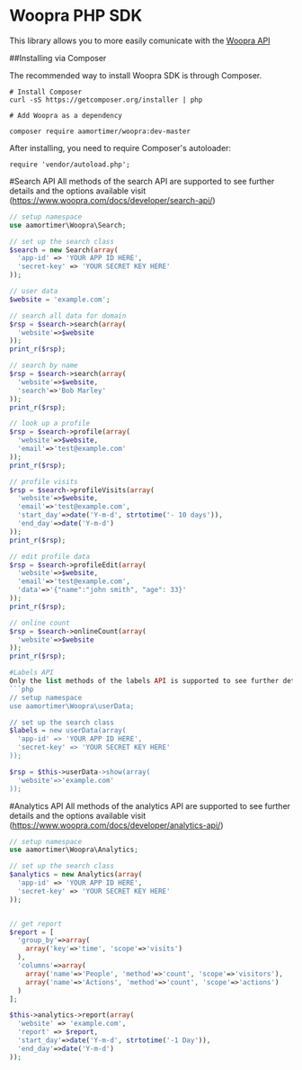 Woopra PHP SDK
==============

This library allows you to more easily comunicate with the [Woopra API](https://www.woopra.com/docs/developer/api-introduction/)


##Installing via Composer

The recommended way to install Woopra SDK is through Composer.

```
# Install Composer
curl -sS https://getcomposer.org/installer | php

# Add Woopra as a dependency

composer require aamortimer/woopra:dev-master
```

After installing, you need to require Composer's autoloader:
```
require 'vendor/autoload.php';
```

#Search API
All methods of the search API are supported to see further details and the options available visit (https://www.woopra.com/docs/developer/search-api/)

```php
// setup namespace
use aamortimer\Woopra\Search;

// set up the search class
$search = new Search(array(
  'app-id' => 'YOUR APP ID HERE',
  'secret-key' => 'YOUR SECRET KEY HERE'
));

// user data
$website = 'example.com';

// search all data for domain
$rsp = $search->search(array(
  'website'=>$website
));
print_r($rsp);

// search by name
$rsp = $search->search(array(
  'website'=>$website,
  'search'=>'Bob Marley'
));
print_r($rsp);

// look up a profile
$rsp = $search->profile(array(
  'website'=>$website,
  'email'=>'test@example.com'
));
print_r($rsp);

// profile visits
$rsp = $search->profileVisits(array(
  'website'=>$website,
  'email'=>'test@example.com',
  'start_day'=>date('Y-m-d', strtotime('- 10 days')),
  'end_day'=>date('Y-m-d')
));
print_r($rsp);

// edit profile data
$rsp = $search->profileEdit(array(
  'website'=>$website,
  'email'=>'test@example.com',
  'data'=>'{"name":"john smith", "age": 33}'
));
print_r($rsp);

// online count
$rsp = $search->onlineCount(array(
  'website'=>$website
));
print_r($rsp);

#Labels API
Only the list methods of the labels API is supported to see further details and the options available visit (https://www.woopra.com/docs/developer/labels-api/)
```php
// setup namespace
use aamortimer\Woopra\userData;

// set up the search class
$labels = new userData(array(
  'app-id' => 'YOUR APP ID HERE',
  'secret-key' => 'YOUR SECRET KEY HERE'
));

$rsp = $this->userData->show(array(
  'website'=>'example.com'
));
```

#Analytics API
All methods of the analytics API are supported to see further details and the options available visit (https://www.woopra.com/docs/developer/analytics-api/)

```php
// setup namespace
use aamortimer\Woopra\Analytics;

// set up the search class
$analytics = new Analytics(array(
  'app-id' => 'YOUR APP ID HERE',
  'secret-key' => 'YOUR SECRET KEY HERE'
));


// get report
$report = [
  'group_by'=>array(
    array('key'=>'time', 'scope'=>'visits')
  ),
  'columns'=>array(
    array('name'=>'People', 'method'=>'count', 'scope'=>'visitors'),
    array('name'=>'Actions', 'method'=>'count', 'scope'=>'actions')
  )
];

$this->analytics->report(array(
  'website' => 'example.com',
  'report' => $report,
  'start_day'=>date('Y-m-d', strtotime('-1 Day')),
  'end_day'=>date('Y-m-d')
));
```
